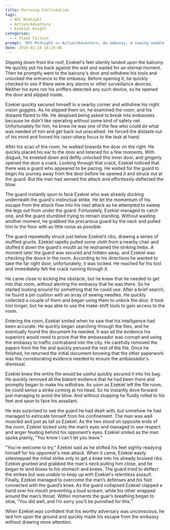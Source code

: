 ```yaml
---
title: Pursuing Confirmation
tags:
  - NYC Midnight
  - Action/Adventure
  - Ezekiel Knight
categories:
  - - Flash Fiction
prompt: 'NYC Midnight => Action/Adventure, An embassy, A sewing needle'
date: 2019-02-19 18:19:46
---
```


Slipping down from the roof, Ezekiel's feet silently landed upon the balcony. He quickly put his back against the wall and waited for an eternal moment. Then he promptly went to the balcony's door and withdrew his tools and unlocked the entrance to the embassy. Before opening it, he quickly checked to see if there were any alarms or other surveillance devices. Neither his eyes nor his sniffers detected any such device, so he opened the door and slipped inside. 
 
Ezekiel quickly secured himself in a nearby corner and withdrew his night vision goggles. As he slipped them on, he examined the room, and his distaste flared to life.  He despised being asked to break into embassies because he didn't like operating without some kind of safety net. Unfortunately for him, he knew he was one of the few who could do what was needed of him and get back out unscathed.<!-- more --> He forced the distaste out of his mind and forced his razor-sharp focus to the task at hand.
 
After his scan of the room, he walked towards the door on the right. He quickly placed his ear to the door and listened for a few moments. With disgust, he kneeled down and deftly unlocked this inner door, and gingerly opened the door a crack. Looking through that crack, Ezekiel noticed that there was a guard who appeared to be pacing. He waited for the guard to begin his journey away from the door before he opened it and struck out at the guard. But the man had sensed the attack and effortlessly deflected the blow.
 
The guard instantly spun to face Ezekiel who was already ducking underneath the guard's instinctual strike.  He let the momentum of his escape from the attack flow into his next attack as he attempted to sweep the legs out from under the guard.  Fortunately, Ezekiel managed to catch one, and the guard stumbled trying to remain standing.  Without wasting another moment, he grabbed the precarious guard by the neck and pulled him to the floor with as little noise as possible.
 
The guard repeatedly struck just below Ezekiel’s ribs, drawing a series of muffled grunts. Ezekiel rapidly pulled some cloth from a nearby chair and stuffed it down the guard's mouth as he restrained the striking limbs.  A moment later the guard was secured and hidden away, and Ezekiel was checking the doors in the room. According to his directions he wanted to take the far right door, unfortunately, it was locked. He reached for his tool and immediately felt the crack running through it.
 
He came close to kicking the obstacle, but he knew that he needed to get into that room, without alerting the embassy that he was there.  So he started looking around for something that he could use.  After a brief search, he found a pin cushion with an array of sewing needles.  He quickly collected a couple of them and began using them to unlock the door.  It took him longer, but he was able to use the make-shift tools to gain access to the room.
 
Entering the room, Ezekiel smiled when he saw that his intelligence had been accurate. He quickly began searching through the files, and he eventually found the document he needed. It was all the evidence his superiors would need to prove that the ambassador was corrupt and using the embassy to traffic contraband into the city. He carefully removed the papers from the file and quickly perused the rest of the file.  Once he finished, he returned the initial document knowing that the other paperwork was the corroborating evidence needed to ensure the ambassador's dismissal.
 
Ezekiel knew the entire file would be useful quickly secured it into his bag.  He quickly removed all the blatant evidence that he had been there and promptly began to make his withdraw.  As soon as Ezekiel left the file room, he could sense a strike coming at his head.  So he instantly dove forward just managing to avoid the blow.  And without stopping he fluidly rolled to his feet and spun to face his assailant.

He was surprised to see the guard he had dealt with, but somehow he had managed to extricate himself from his confinement.  The man was well muscled and just as tall as Ezekiel.  As the two stood on opposite ends of the room, Ezekiel locked onto the man’s eyes and managed to see respect and anger feuding behind his opponent’s eyes.  Ezekiel smiled as the man spoke plainly, "You know I can't let you leave."

"You're welcome to try," Ezekiel said as he shifted his feet sightly readying himself for his opponent's new attack.  When it came, Ezekiel easily sidestepped the initial strike only to get a knee into his already bruised ribs.  Ezekiel grunted and grabbed the man's neck pulling him close, and he began to land blows to his stomach and knees.  The guard tried to deflect the strikes but was unable to keep up with Ezekiel's relentless assault.  Finally, Ezekiel managed to overcome the man’s defenses and his foot connected with the guard’s knee.  As the guard collapsed Ezekiel clapped a hand over his mouth preventing a loud scream, while his other wrapped around the man’s throat.  Within moments the guar’s breathing began to slow, “You did well, and I’m sorry you’ll be punished for this.”

When Ezekiel was confident that his worthy adversary was unconscious, he laid him upon the ground and quickly made his escape from the embassy without drawing more attention.